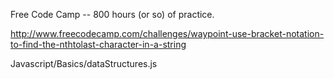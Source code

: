 Free Code Camp -- 800 hours (or so) of practice.

http://www.freecodecamp.com/challenges/waypoint-use-bracket-notation-to-find-the-nthtolast-character-in-a-string

Javascript/Basics/dataStructures.js